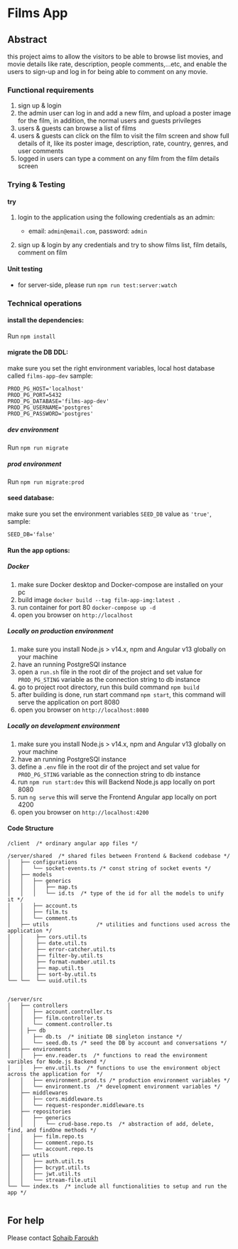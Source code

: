 # Films App
## Abstract
this project aims to allow the visitors to be able to browse list movies, and movie details like rate, description, people comments,...etc, and enable the users to sign-up and log in for being able to comment on any movie.

### Functional requirements 
1. sign up & login 
2. the admin user can log in and add a new film, and upload a poster image for the film, in addition, the normal users and guests privileges 
3. users & guests can browse a list of films 
4. users & guests can click on the film to visit the film screen and show full details of it, like its poster image, description, rate, country, genres, and user comments  
5. logged in users can type a comment on any film from the film details screen



### Trying & Testing 

#### try
1. login to the application using the following credentials as an admin:
   
   - email: `admin@email.com`, password: `admin`
2. sign up & login by any credentials and try to show films list, film details, comment on film

#### Unit testing 
- for server-side, please run `npm run test:server:watch` 

### Technical operations

#### install the dependencies:
Run `npm install` 

#### migrate the DB DDL:
make sure you set the right environment variables, local host database called `films-app-dev` sample:
```
PROD_PG_HOST='localhost'
PROD_PG_PORT=5432
PROD_PG_DATABASE='films-app-dev'
PROD_PG_USERNAME='postgres'
PROD_PG_PASSWORD='postgres'
```
##### dev environment
Run `npm run migrate` 
##### prod environment
Run `npm run migrate:prod` 

#### seed database:
make sure you set the environment variables `SEED_DB` value as `'true'`, sample:
```
SEED_DB='false'
```

#### Run the app options:

##### Docker 
1. make sure Docker desktop and Docker-compose are installed on your pc 
2. build image `docker build --tag film-app-img:latest . `
3. run container for port 80 `docker-compose up -d`
4. open you browser on `http://localhost`

##### Locally on production environment
1. make sure you install Node.js > v14.x, npm and Angular v13 globally on your machine 
2. have an running PostgreSQl instance
3. open a `run.sh` file in the root dir of the project and set value for `PROD_PG_STING` variable as the connection string to db instance
4. go to project root directory, run this build command `npm build`
5. after building is done, run start command `npm start`, this command will serve the application on port 8080
6. open you browser on `http://localhost:8080`

##### Locally on development environment
1. make sure you install Node.js > v14.x, npm and Angular v13 globally on your machine 
2. have an running PostgreSQl instance
3. define a `.env` file in the root dir of the project and set value for `PROD_PG_STING` variable as the connection string to db instance
4. run `npm run start:dev` this will Backend Node.js app locally on port 8080 
5. run `ng serve` this will serve the Frontend Angular app locally on port 4200 
6. open you browser on `http://localhost:4200` 


#### Code Structure

```
/client  /* ordinary angular app files */

/server/shared  /* shared files between Frontend & Backend codebase */
│   ├── configurations
│   │   └── socket-events.ts /* const string of socket events */
│   ├── models
│   │   ├── generics
│   │   │   ├── map.ts
│   │   │   └── id.ts  /* type of the id for all the models to unify it */
│   │   ├── account.ts
│   │   ├── film.ts
│   │   └── comment.ts
│   ├── utils               /* utilities and functions used across the application */
│   │    ├── cors.util.ts
│   │    ├── date.util.ts
│   │    ├── error-catcher.util.ts
│   │    ├── filter-by.util.ts
│   │    ├── format-number.util.ts
│   │    ├── map.util.ts
│   │    ├── sort-by.util.ts
└── └──  └── uuid.util.ts


/server/src
│   ├── controllers
│   │   ├── account.controller.ts
│   │   ├── film.controller.ts
│   │   └── comment.controller.ts  
│   │ ├── db
│   │   ├── db.ts  /* initiate DB singleton instance */
│   │   └── seed.db.ts /* seed the DB by account and conversations */
│   ├── environments
│   │   ├── env.reader.ts  /* functions to read the environment varibles for Node.js Backend */
│   │   ├── env.util.ts  /* functions to use the environment object across the application for  */
│   │   ├── environment.prod.ts /* production environment variables */
│   │   └── environment.ts  /* development environment variables */
│   ├── middlewares
│   │	├── cors.middleware.ts 
│   │   └── request-responder.middleware.ts
│   ├── repositories
│   │   ├── generics
│   │   │   └── crud-base.repo.ts  /* abstraction of add, delete, find, and findOne methods */
│   │   ├── film.repo.ts
│   │   ├── comment.repo.ts
│   │   └── account.repo.ts
│   ├── utils
│   │   ├── auth.util.ts
│   │   ├── bcrypt.util.ts
│   │   ├── jwt.util.ts
│   │   └── stream-file.util
└── └── index.ts  /* include all functionalities to setup and run the app */


```

## For help
Please contact [Sohaib Faroukh](https://github.com/sohaib-faroukh) 

